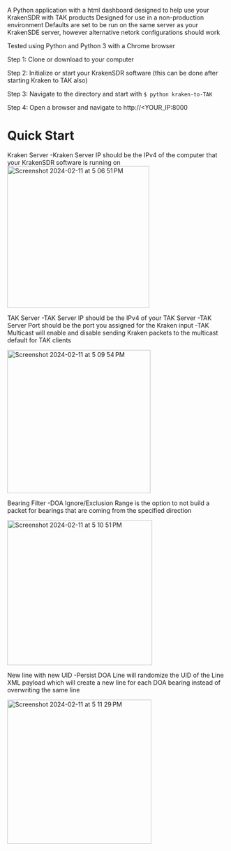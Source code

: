 A Python application with a html dashboard designed to help use your KrakenSDR with TAK products
Designed for use in a non-production environment
Defaults are set to be run on the same server as your KrakenSDE server, however alternative netork configurations should work

Tested using Python and Python 3 with a Chrome browser

Step 1:
Clone or download to your computer

Step 2:
Initialize or start your KrakenSDR software (this can be done after starting Kraken to TAK also)

Step 3:
Navigate to the directory and start with 
```$ python kraken-to-TAK```

Step 4:
Open a browser and navigate to http://<YOUR_IP:8000

# Quick Start
Kraken Server
	-Kraken Server IP should be the IPv4 of the computer that your KrakenSDR software is running on
<img width="325" alt="Screenshot 2024-02-11 at 5 06 51 PM" src="https://github.com/canaryradio/Kraken-to-TAK-Python/assets/127666889/a57aa025-4e57-4522-a30e-1ae678b5a072">

TAK Server
	-TAK Server IP should be the IPv4 of your TAK Server
	-TAK Server Port should be the port you assigned for the Kraken input
	-TAK Multicast will enable and disable sending Kraken packets to the multicast default for TAK clients

<img width="328" alt="Screenshot 2024-02-11 at 5 09 54 PM" src="https://github.com/canaryradio/Kraken-to-TAK-Python/assets/127666889/36be1a29-7fe7-4d11-b306-81c6f7ee7b9b">

Bearing Filter
	-DOA Ignore/Exclusion Range is the option to not build a packet for bearings that are coming from the specified direction

<img width="332" alt="Screenshot 2024-02-11 at 5 10 51 PM" src="https://github.com/canaryradio/Kraken-to-TAK-Python/assets/127666889/69abba4a-aaa0-4972-963e-5204c208bc8c">

New line with new UID
	-Persist DOA Line will randomize the UID of the Line XML payload which will create a new line for each DOA bearing instead of overwriting the same line

<img width="330" alt="Screenshot 2024-02-11 at 5 11 29 PM" src="https://github.com/canaryradio/Kraken-to-TAK-Python/assets/127666889/1a7231f5-586b-49fe-89b5-749bdfb1fd35">
